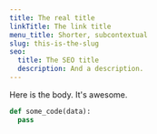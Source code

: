 ```yaml
---
title: The real title
linkTitle: The link title
menu_title: Shorter, subcontextual
slug: this-is-the-slug
seo:
  title: The SEO title
  description: And a description.
---
```

Here is the body. It's awesome.

```python
def some_code(data):
  pass
```